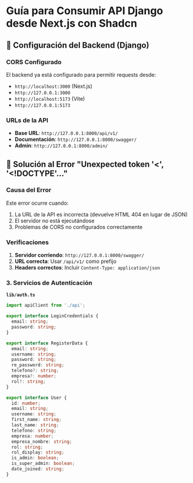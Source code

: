 # Guía para Consumir API Django desde Next.js con Shadcn

## 🚀 Configuración del Backend (Django)

### CORS Configurado
El backend ya está configurado para permitir requests desde:
- `http://localhost:3000` (Next.js)
- `http://127.0.0.1:3000`
- `http://localhost:5173` (Vite)
- `http://127.0.0.1:5173`

### URLs de la API
- **Base URL**: `http://127.0.0.1:8000/api/v1/`
- **Documentación**: `http://127.0.0.1:8000/swagger/`
- **Admin**: `http://127.0.0.1:8000/admin/`

## 🔧 Solución al Error "Unexpected token '<', '<!DOCTYPE'..."

### Causa del Error
Este error ocurre cuando:
1. La URL de la API es incorrecta (devuelve HTML 404 en lugar de JSON)
2. El servidor no está ejecutándose
3. Problemas de CORS no configurados correctamente

### Verificaciones
1. **Servidor corriendo**: `http://127.0.0.1:8000/swagger/`
2. **URL correcta**: Usar `/api/v1/` como prefijo
3. **Headers correctos**: Incluir `Content-Type: application/json`



### 3. Servicios de Autenticación

**`lib/auth.ts`**
```typescript
import apiClient from './api';

export interface LoginCredentials {
  email: string;
  password: string;
}

export interface RegisterData {
  email: string;
  username: string;
  password: string;
  re_password: string;
  telefono?: string;
  empresa?: number;
  rol?: string;
}

export interface User {
  id: number;
  email: string;
  username: string;
  first_name: string;
  last_name: string;
  telefono: string;
  empresa: number;
  empresa_nombre: string;
  rol: string;
  rol_display: string;
  is_admin: boolean;
  is_super_admin: boolean;
  date_joined: string;
}
